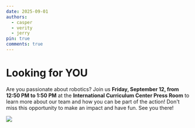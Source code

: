 ```yaml
---
date: 2025-09-01
authors:
  - casper
  - verity
  - jerry
pin: true
comments: true
---
```


# Looking for YOU

Are you passionate about robotics? Join us **Friday, September 12, from 12:50 PM to 1:50 PM** at the **International Curriculum Center Press Room** to learn more about our team and how you can be part of the action! Don't miss this opportunity to make an impact and have fun. See you there!

![](../../../../../gallery/004.jpg)

<!-- more -->
